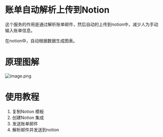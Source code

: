 # 账单自动解析上传到Notion

这个服务的作用是通过解析账单邮件，然后自动的上传到notion中，减少人为手动输入账单信息。

在notion中，自动根据数据生成图表。

# 原理图解

![image.png](https://prod-files-secure.s3.us-west-2.amazonaws.com/f2decbcc-a96f-4fbb-82fc-b380382674b5/03cfe9c8-171f-42c1-b87a-43dbaeafdb4d/image.png)

# 使用教程

1. 复制Notion 模板
2. 创建Notion 集成
3. 发送账单邮件
4. 解析邮件并发送到notion